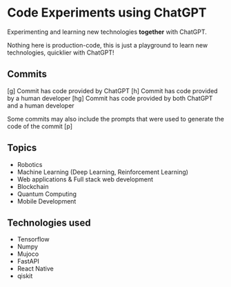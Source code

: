 Code Experiments using ChatGPT
==============================

Experimenting and learning new technologies **together** with ChatGPT.

Nothing here is production-code, this is just a playground to learn new technologies, quicklier with ChatGPT!


## Commits

[g] Commit has code provided by ChatGPT
[h] Commit has code provided by a human developer
[hg] Commit has code provided by both ChatGPT and a human developer

Some commits may also include the prompts that were used to generate the code of the commit
[p] <THE PROMPT HERE>

## Topics

- Robotics
- Machine Learning (Deep Learning, Reinforcement Learning)
- Web applications & Full stack web development
- Blockchain
- Quantum Computing
- Mobile Development

## Technologies used

- Tensorflow
- Numpy
- Mujoco
- FastAPI
- React Native
- qiskit